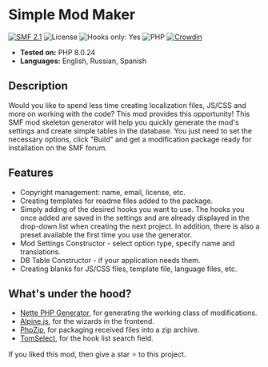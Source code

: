 # Simple Mod Maker
[![SMF 2.1](https://img.shields.io/badge/SMF-2.1-ed6033.svg?style=flat)](https://github.com/SimpleMachines/SMF2.1)
![License](https://img.shields.io/github/license/dragomano/simple-mod-maker)
![Hooks only: Yes](https://img.shields.io/badge/Hooks%20only-YES-blue)
![PHP](https://img.shields.io/badge/PHP-^7.4-blue.svg?style=flat)
[![Crowdin](https://badges.crowdin.net/simple-mod-maker/localized.svg)](https://crowdin.com/project/simple-mod-maker)

* **Tested on:** PHP 8.0.24
* **Languages:** English, Russian, Spanish

## Description
Would you like to spend less time creating localization files, JS/CSS and more on working with the code? This mod provides this opportunity!
This SMF mod skeleton generator will help you quickly generate the mod's settings and create simple tables in the database.
You just need to set the necessary options, click "Build" and get a modification package ready for installation on the SMF forum.

## Features
* Copyright management: name, email, license, etc.
* Creating templates for readme files added to the package.
* Simply adding of the desired hooks you want to use. The hooks you once added are saved in the settings and are already displayed in the drop-down list when creating the next project. In addition, there is also a preset available the first time you use the generator.
* Mod Settings Constructor - select option type, specify name and translations.
* DB Table Constructor - if your application needs them.
* Creating blanks for JS/CSS files, template file, language files, etc.

## What's under the hood?
* [Nette PHP Generator](https://github.com/nette/php-generator), for generating the working class of modifications.
* [Alpine.js](https://github.com/alpinejs/alpine), for the wizards in the frontend.
* [PhpZip](https://github.com/Ne-Lexa/php-zip), for packaging received files into a zip archive.
* [TomSelect](https://github.com/orchidjs/tom-select), for the hook list search field.

If you liked this mod, then give a star ⭐️ to this project.
